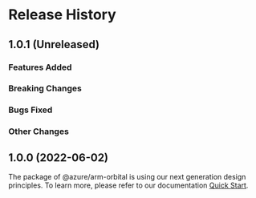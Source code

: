 # Release History

## 1.0.1 (Unreleased)

### Features Added

### Breaking Changes

### Bugs Fixed

### Other Changes

## 1.0.0 (2022-06-02)

The package of @azure/arm-orbital is using our next generation design principles. To learn more, please refer to our documentation [Quick Start](https://aka.ms/js-track2-quickstart).
